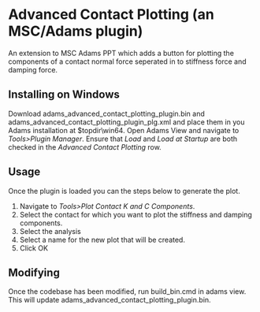 # Advanced Contact Plotting (an MSC/Adams plugin)

An extension to MSC Adams PPT which adds a button for plotting the components of a contact normal force seperated in to stiffness force and damping force.

## Installing on Windows

Download adams_advanced_contact_plotting_plugin.bin and adams_advanced_contact_plotting_plugin_plg.xml and place them in you Adams installation at $topdir\win64.  Open Adams View and navigate to *Tools>Plugin Manager*.  Ensure that *Load* and *Load at Startup* are both checked in the *Advanced Contact Plotting* row.

## Usage

Once the plugin is loaded you can the steps below to generate the plot.

1. Navigate to *Tools>Plot Contact K and C Components*.
2. Select the contact for which you want to plot the stiffness and damping components.
3. Select the analysis
4. Select a name for the new plot that will be created.
5. Click OK

## Modifying

Once the codebase has been modified, run build_bin.cmd in adams view.  This will update adams_advanced_contact_plotting_plugin.bin.

